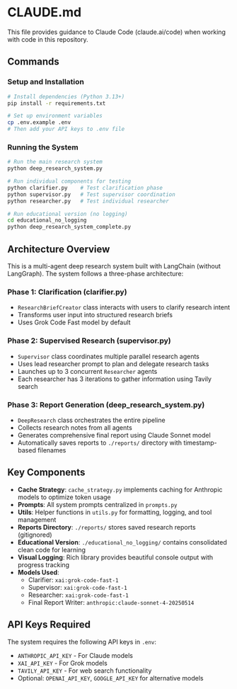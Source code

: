 # CLAUDE.md

This file provides guidance to Claude Code (claude.ai/code) when working with code in this repository.

## Commands

### Setup and Installation
```bash
# Install dependencies (Python 3.13+)
pip install -r requirements.txt

# Set up environment variables
cp .env.example .env
# Then add your API keys to .env file
```

### Running the System
```bash
# Run the main research system
python deep_research_system.py

# Run individual components for testing
python clarifier.py    # Test clarification phase
python supervisor.py   # Test supervisor coordination
python researcher.py   # Test individual researcher

# Run educational version (no logging)
cd educational_no_logging
python deep_research_system_complete.py
```

## Architecture Overview

This is a multi-agent deep research system built with LangChain (without LangGraph). The system follows a three-phase architecture:

### Phase 1: Clarification (clarifier.py)
- `ResearchBriefCreator` class interacts with users to clarify research intent
- Transforms user input into structured research briefs
- Uses Grok Code Fast model by default

### Phase 2: Supervised Research (supervisor.py)
- `Supervisor` class coordinates multiple parallel research agents
- Uses lead researcher prompt to plan and delegate research tasks
- Launches up to 3 concurrent `Researcher` agents
- Each researcher has 3 iterations to gather information using Tavily search

### Phase 3: Report Generation (deep_research_system.py)
- `DeepResearch` class orchestrates the entire pipeline
- Collects research notes from all agents
- Generates comprehensive final report using Claude Sonnet model
- Automatically saves reports to `./reports/` directory with timestamp-based filenames

## Key Components

- **Cache Strategy**: `cache_strategy.py` implements caching for Anthropic models to optimize token usage
- **Prompts**: All system prompts centralized in `prompts.py`
- **Utils**: Helper functions in `utils.py` for formatting, logging, and tool management
- **Reports Directory**: `./reports/` stores saved research reports (gitignored)
- **Educational Version**: `./educational_no_logging/` contains consolidated clean code for learning
- **Visual Logging**: Rich library provides beautiful console output with progress tracking
- **Models Used**:
  - Clarifier: `xai:grok-code-fast-1`
  - Supervisor: `xai:grok-code-fast-1`
  - Researcher: `xai:grok-code-fast-1`
  - Final Report Writer: `anthropic:claude-sonnet-4-20250514`

## API Keys Required

The system requires the following API keys in `.env`:
- `ANTHROPIC_API_KEY` - For Claude models
- `XAI_API_KEY` - For Grok models
- `TAVILY_API_KEY` - For web search functionality
- Optional: `OPENAI_API_KEY`, `GOOGLE_API_KEY` for alternative models